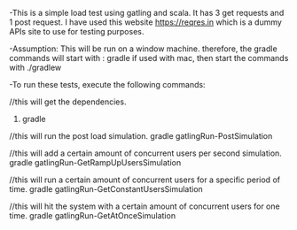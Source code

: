 -This is a simple load test using gatling and scala.
It has 3 get requests and 1 post request. I have used this website https://reqres.in
which is a dummy APIs site to use for testing purposes.

-Assumption: This will be run on a window machine. therefore,
the gradle commands will start with : gradle
if used with mac, then start the commands with ./gradlew

-To run these tests, execute the following commands:

//this will get the dependencies.
1) gradle                                         

//this will run the post load simulation.
gradle gatlingRun-PostSimulation      

//this will add a certain amount of concurrent users per second simulation.
gradle gatlingRun-GetRampUpUsersSimulation    

//this will run a certain amount of concurrent users for a specific period of time.
gradle gatlingRun-GetConstantUsersSimulation   

//this will hit the system with a certain amount of concurrent users for one time.
gradle gatlingRun-GetAtOnceSimulation         